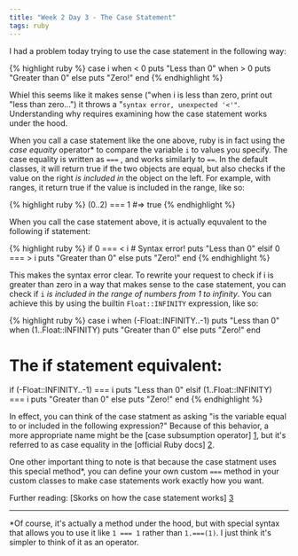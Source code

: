 ```yaml
---
title: "Week 2 Day 3 - The Case Statement"
tags: ruby
---
```


I had a problem today trying to use the case statement in the following way:

{% highlight ruby %}
    case i
    when < 0
      puts "Less than 0"
    when > 0
      puts "Greater than 0"
    else
      puts "Zero!"
    end
{% endhighlight %}
    
Whiel this seems like it makes sense ("when i is less than zero, print out "less than zero...") it throws a "`syntax error, unexpected '<'"`. Understanding why requires examining how the case statement works under the hood.

When you call a case statement like the one above, ruby is in fact using the <em>case equaity</em> operator* to compare the variable `i` to values you specify. The case equality is written as `===` , and works similarly to `==`. In the default classes, it will return true if the two objects are equal, but also checks if the value on the right <em>is included in</em> the object on the left. For example, with ranges, it return true if the value is included in the range, like so:

{% highlight ruby %}
(0..2) === 1  #=> true
{% endhighlight %}

When you call the case statement above, it is actually equvalent to the following if statement:

{% highlight ruby %}
if 0 === < i                # Syntax error!
  puts "Less than 0"
elsif 0 === > i
  puts "Greater than 0"
else
  puts "Zero!"
end
{% endhighlight %}
    
This makes the syntax error clear. To rewrite your request to check if i is greater than zero in a way that makes sense to the case statement, you can check if `i` <em>is included in the range of numbers from 1 to infinity</em>. You can achieve this by using the builtin `Float::INFINITY` expression, like so:

{% highlight ruby %}
case i
when (-Float::INFINITY..-1)
  puts "Less than 0"
when (1..Float::INFINITY)
  puts "Greater than 0"
else
  puts "Zero!"
end
      
      
# The if statement equivalent:

if (-Float::INFINITY..-1) === i
  puts "Less than 0"
elsif (1..Float::INFINITY) === i
  puts "Greater than 0"
else
  puts "Zero!"
end
{% endhighlight %}
    
In effect, you can think of the case statment as asking "is the variable equal to or included in the following expression?" Because of this behavior, a more appropriate name might be the [case subsumption operator] [1], but it's referred to as case equality in the [official Ruby docs] [2].

One other important thing to note is that because the case statment uses this special method*, you can define your own custom `===` method in your custom classes to make case statements work exactly how you want.

Further reading: [Skorks on how the case statement works] [3]

---------------

*Of course, it's actually a method under the hood, but with special syntax that allows you to use it like `1 === 1` rather than `1.===(1)`. I just think it's simpler to think of it as an operator.

[1]: https://stackoverflow.com/questions/4467538/what-does-the-operator-do-in-ruby#4467823  "Stack Overflow on case subsumption operator"
[2]: http://ruby-doc.org/core-2.2.0/Object.html#method-i-3D-3D-3D  "Ruby docs"
[3]: http://www.skorks.com/2009/08/how-a-ruby-case-statement-works-and-what-you-can-do-with-it/  "Skors on the case statement"